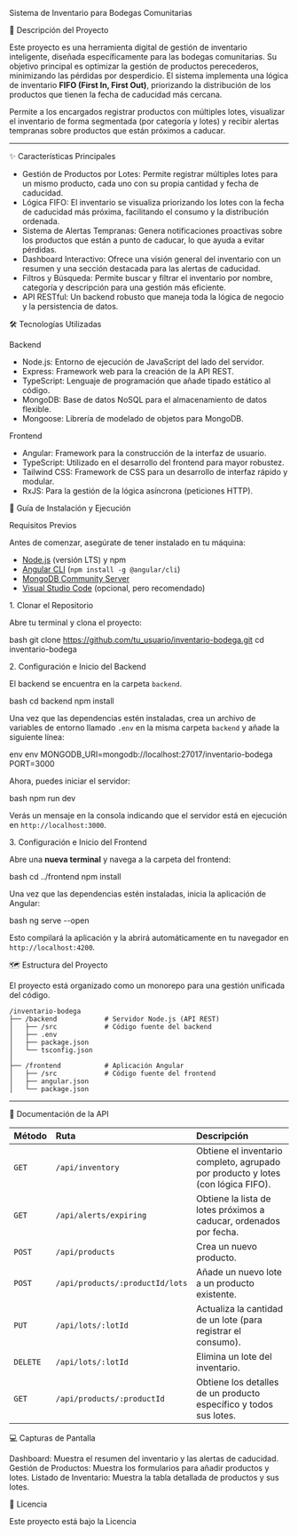 Sistema de Inventario para Bodegas Comunitarias

📝 Descripción del Proyecto

Este proyecto es una herramienta digital de gestión de inventario inteligente, diseñada específicamente para las bodegas comunitarias. Su objetivo principal es optimizar la gestión de productos perecederos, minimizando las pérdidas por desperdicio. El sistema implementa una lógica de inventario **FIFO (First In, First Out)**, priorizando la distribución de los productos que tienen la fecha de caducidad más cercana.

Permite a los encargados registrar productos con múltiples lotes, visualizar el inventario de forma segmentada (por categoría y lotes) y recibir alertas tempranas sobre productos que están próximos a caducar.

-----

 ✨ Características Principales

  * Gestión de Productos por Lotes: Permite registrar múltiples lotes para un mismo producto, cada uno con su propia cantidad y fecha de caducidad.
  * Lógica FIFO: El inventario se visualiza priorizando los lotes con la fecha de caducidad más próxima, facilitando el consumo y la distribución ordenada.
  * Sistema de Alertas Tempranas: Genera notificaciones proactivas sobre los productos que están a punto de caducar, lo que ayuda a evitar pérdidas.
  * Dashboard Interactivo: Ofrece una visión general del inventario con un resumen y una sección destacada para las alertas de caducidad.
  * Filtros y Búsqueda: Permite buscar y filtrar el inventario por nombre, categoría y descripción para una gestión más eficiente.
  * API RESTful: Un backend robusto que maneja toda la lógica de negocio y la persistencia de datos.


 🛠️ Tecnologías Utilizadas

Backend

  * Node.js: Entorno de ejecución de JavaScript del lado del servidor.
  * Express: Framework web para la creación de la API REST.
  * TypeScript: Lenguaje de programación que añade tipado estático al código.
  * MongoDB: Base de datos NoSQL para el almacenamiento de datos flexible.
  * Mongoose: Librería de modelado de objetos para MongoDB.

Frontend

  * Angular: Framework para la construcción de la interfaz de usuario.
  * TypeScript: Utilizado en el desarrollo del frontend para mayor robustez.
  * Tailwind CSS: Framework de CSS para un desarrollo de interfaz rápido y modular.
  * RxJS: Para la gestión de la lógica asíncrona (peticiones HTTP).

🚀 Guía de Instalación y Ejecución

Requisitos Previos

Antes de comenzar, asegúrate de tener instalado en tu máquina:

  * [Node.js](https://nodejs.org/) (versión LTS) y npm
  * [Angular CLI](https://angular.io/cli) (`npm install -g @angular/cli`)
  * [MongoDB Community Server](https://www.mongodb.com/try/download/community)
  * [Visual Studio Code](https://code.visualstudio.com/) (opcional, pero recomendado)

1\. Clonar el Repositorio

Abre tu terminal y clona el proyecto:

bash
git clone https://github.com/tu_usuario/inventario-bodega.git
cd inventario-bodega


2\. Configuración e Inicio del Backend

El backend se encuentra en la carpeta `backend`.

bash
cd backend
npm install


Una vez que las dependencias estén instaladas, crea un archivo de variables de entorno llamado `.env` en la misma carpeta `backend` y añade la siguiente línea:

env
env
MONGODB_URI=mongodb://localhost:27017/inventario-bodega
PORT=3000


Ahora, puedes iniciar el servidor:

bash
npm run dev


Verás un mensaje en la consola indicando que el servidor está en ejecución en `http://localhost:3000`.

3\. Configuración e Inicio del Frontend

Abre una **nueva terminal** y navega a la carpeta del frontend:

bash
cd ../frontend
npm install


Una vez que las dependencias estén instaladas, inicia la aplicación de Angular:

bash
ng serve --open


Esto compilará la aplicación y la abrirá automáticamente en tu navegador en `http://localhost:4200`.


🗺️ Estructura del Proyecto

El proyecto está organizado como un monorepo para una gestión unificada del código.

```
/inventario-bodega
├── /backend            # Servidor Node.js (API REST)
│   ├── /src            # Código fuente del backend
│   ├── .env
│   ├── package.json
│   └── tsconfig.json
│
├── /frontend           # Aplicación Angular
│   ├── /src            # Código fuente del frontend
│   ├── angular.json
│   └── package.json
```

-----

 📄 Documentación de la API

| Método | Ruta | Descripción |
| :--- | :--- | :--- |
| `GET` | `/api/inventory` | Obtiene el inventario completo, agrupado por producto y lotes (con lógica FIFO). |
| `GET` | `/api/alerts/expiring` | Obtiene la lista de lotes próximos a caducar, ordenados por fecha. |
| `POST` | `/api/products` | Crea un nuevo producto. |
| `POST` | `/api/products/:productId/lots` | Añade un nuevo lote a un producto existente. |
| `PUT` | `/api/lots/:lotId` | Actualiza la cantidad de un lote (para registrar el consumo). |
| `DELETE` | `/api/lots/:lotId` | Elimina un lote del inventario. |
| `GET` | `/api/products/:productId` | Obtiene los detalles de un producto específico y todos sus lotes. |


💻 Capturas de Pantalla



 Dashboard: Muestra el resumen del inventario y las alertas de caducidad.
 Gestión de Productos: Muestra los formularios para añadir productos y lotes.
 Listado de Inventario: Muestra la tabla detallada de productos y sus lotes.



📄 Licencia

Este proyecto está bajo la Licencia
